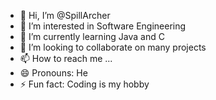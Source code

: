 - 👋 Hi, I’m @SpillArcher
- 👀 I’m interested in Software Engineering
- 🌱 I’m currently learning Java and C
- 💞️ I’m looking to collaborate on many projects
- 📫 How to reach me ...
- 😄 Pronouns: He
- ⚡ Fun fact: Coding is my hobby

<!---
SpillArcher/SpillArcher is a ✨ special ✨ repository because its `README.md` (this file) appears on your GitHub profile.
You can click the Preview link to take a look at your changes.
--->
